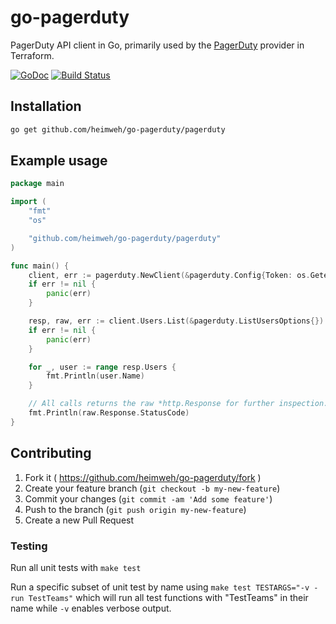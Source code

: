 # go-pagerduty
PagerDuty API client in Go, primarily used by the [PagerDuty](https://github.com/PagerDuty/terraform-provider-pagerduty) provider in Terraform.


[![GoDoc](https://godoc.org/github.com/heimweh/go-pagerduty?status.svg)](http://godoc.org/github.com/heimweh/go-pagerduty/pagerduty)
[![Build
Status](https://travis-ci.org/heimweh/go-pagerduty.svg?branch=master)](https://travis-ci.org/heimweh/go-pagerduty)


## Installation
```bash
go get github.com/heimweh/go-pagerduty/pagerduty
```

## Example usage
```go
package main

import (
	"fmt"
	"os"

	"github.com/heimweh/go-pagerduty/pagerduty"
)

func main() {
	client, err := pagerduty.NewClient(&pagerduty.Config{Token: os.Getenv("PAGERDUTY_TOKEN")})
	if err != nil {
		panic(err)
	}

	resp, raw, err := client.Users.List(&pagerduty.ListUsersOptions{})
	if err != nil {
		panic(err)
	}

	for _, user := range resp.Users {
		fmt.Println(user.Name)
	}

	// All calls returns the raw *http.Response for further inspection.
	fmt.Println(raw.Response.StatusCode)
}
```

## Contributing
1. Fork it ( https://github.com/heimweh/go-pagerduty/fork )
2. Create your feature branch (`git checkout -b my-new-feature`)
3. Commit your changes (`git commit -am 'Add some feature'`)
4. Push to the branch (`git push origin my-new-feature`)
5. Create a new Pull Request

### Testing

Run all unit tests with `make test`

Run a specific subset of unit test by name using `make test TESTARGS="-v -run TestTeams"` which will run all test functions with "TestTeams" in their name while `-v` enables verbose output.